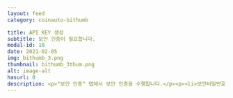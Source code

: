 ```yaml
---
layout: feed
category: coinauto-bithumb

title: API KEY 생성
subtitle: 보안 인증이 필요합니다.
modal-id: 10
date: 2021-02-05
img: bithumb_3.png
thumbnail: bithumb_3thum.png
alt: image-alt
hasurl: 0
description: <p>"보안 인증" 탭에서 보안 인증을 수행합니다.</p><p><li>보안비밀번호 입력 (구 거래비밀번호)</li><li>ARS 인증 수행</li><li>API KEY 생성 버튼 클릭</li></p>
---
```

